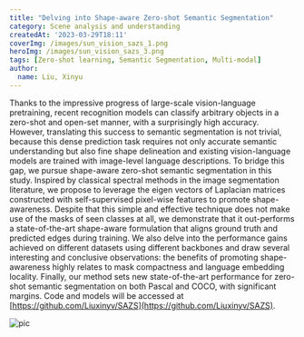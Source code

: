 ```yaml
---
title: "Delving into Shape-aware Zero-shot Semantic Segmentation"
category: Scene analysis and understanding
createdAt: '2023-03-29T18:11'
coverImg: /images/sun_vision_sazs_1.png
heroImg: /images/sun_vision_sazs_3.png
tags: [Zero-shot learning, Semantic Segmentation, Multi-modal]
author:
  name: Liu, Xinyu
---
```


Thanks to the impressive progress of large-scale vision-language pretraining, recent recognition models can classify arbitrary objects in a zero-shot and open-set manner, with a surprisingly high accuracy. However, translating this success to semantic segmentation is not trivial, because this dense prediction task requires not only accurate semantic understanding but also fine shape delineation and existing vision-language models are trained with image-level language descriptions. To bridge this gap, we pursue shape-aware zero-shot semantic segmentation in this study. Inspired by classical spectral methods in the image segmentation literature, we propose to leverage the eigen vectors of Laplacian matrices constructed with self-supervised pixel-wise features to promote shape-awareness. Despite that this simple and effective technique does not make use of the masks of seen classes at all, we demonstrate that it out-performs a state-of-the-art shape-aware formulation that aligns ground truth and predicted edges during training. We also delve into the performance gains achieved on different datasets using different backbones and draw several interesting and conclusive observations: the benefits of promoting shape-awareness highly relates to mask compactness and language embedding locality. Finally, our method sets new state-of-the-art performance for zero-shot semantic segmentation on both Pascal and COCO, with significant margins. Code and models will be accessed at [https://github.com/Liuxinyv/SAZS](https://github.com/Liuxinyv/SAZS).

![pic](/images/sun_vision_sazs_2.png)

